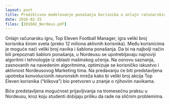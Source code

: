 ```yaml
---
layout: post
title: Prediktivno modelovanje ponašanja korisnika u onlajn računarskim igrama
date: 2016-02-25
files: [201602_Nordeus.pdf]
---
```


Onlajn računarsku igru, Top Eleven Football Manager, igra veliki broj korisnika širom sveta (preko 12 miliona aktivnih korisnika). Među korisnicima je moguće naći veliki broj navika i šablona ponašanja. Da bi na najbolji način bili prepoznati šabloni ponašanja, u Nordeusu se upotrebljavaju najnoviji algoritmi i tehnologije iz oblasti mašinskog učenja. Na osnovu saznanja, zasnovanih na navedenim algoritmima, optimizuje se korisničko iskustvo i aktivnost Nordeusovog Marketing tima. Na predavanju će biti predstavljena upotreba konvolucionih neuronskih mreža kako bi veliki broj akcija Top Eleven korisnika (“klikova”) bio pretvoren u znanje o njihovim navikama.

Biće predstavljena mogućnost prijavljivanja na tromesečnu praksu u Nordeusu, kroz koju studenti dobijaju priliku da rade na sličnim problemima.